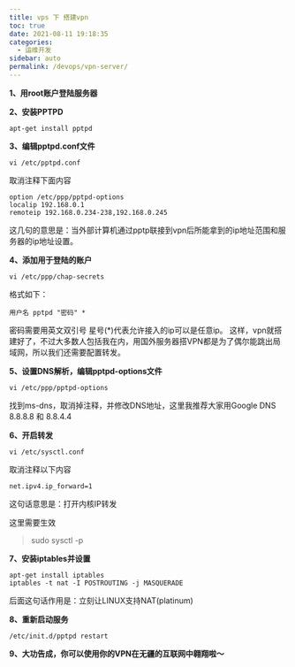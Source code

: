 ```yaml
---
title: vps 下 搭建vpn
toc: true
date: 2021-08-11 19:18:35
categories: 
  - 运维开发
sidebar: auto
permalink: /devops/vpn-server/
---
```


**1、用root账户登陆服务器**

**2、安装PPTPD**

```
apt-get install pptpd
```

**3、编辑pptpd.conf文件**

```
vi /etc/pptpd.conf
```

取消注释下面内容

```
option /etc/ppp/pptpd-options
localip 192.168.0.1
remoteip 192.168.0.234-238,192.168.0.245
```

这几句的意思是：当外部计算机通过pptp联接到vpn后所能拿到的ip地址范围和服务器的ip地址设置。

**4、添加用于登陆的账户**

```
vi /etc/ppp/chap-secrets
```

格式如下：

```
用户名 pptpd "密码" *
```

密码需要用英文双引号
星号(*)代表允许接入的ip可以是任意ip。
这样，vpn就搭建好了，不过大多数人包括我在内，用国外服务器搭VPN都是为了偶尔能跳出局域网，所以我们还需要配置转发。

**5、设置DNS解析，编辑pptpd-options文件**

```
vi /etc/ppp/pptpd-options
```

找到ms-dns，取消掉注释，并修改DNS地址，这里我推荐大家用Google DNS 8.8.8.8 和 8.8.4.4

**6、开启转发**

```
vi /etc/sysctl.conf
```

取消注释以下内容

```
net.ipv4.ip_forward=1
```

这句话意思是：打开内核IP转发

这里需要生效 

>  sudo sysctl -p

**7、安装iptables并设置**

```
apt-get install iptables
iptables -t nat -I POSTROUTING -j MASQUERADE
```

后面这句话作用是：立刻让LINUX支持NAT(platinum)

**8、重新启动服务**

```
/etc/init.d/pptpd restart
```

**9、大功告成，你可以使用你的VPN在无疆的互联网中翱翔啦～**
